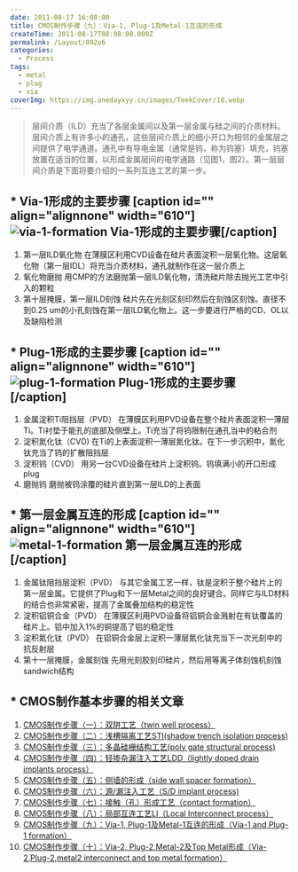 ```yaml
---
date: 2011-08-17 16:08:00
title: CMOS制作步骤（九）：Via-1, Plug-1及Metal-1互连的形成
createTime: 2011-08-17T08:08:00.000Z
permalink: /Layout/092o6
categories:
  - Process
tags:
  - metal
  - plug
  - via
coverImg: https://img.onedayxyy.cn/images/TeekCover/18.webp
---
```


>层间介质（ILD）充当了各层金属间以及第一层金属与硅之间的介质材料。层间介质上有许多小的通孔，这些层间介质上的细小开口为相邻的金属层之间提供了电学通道。通孔中有导电金属（通常是钨，称为钨塞）填充，钨塞放置在适当的位置，以形成金属层间的电学通路（见图1，图2）。第一层层间介质是下面将要介绍的一系列互连工艺的第一步。 

##  * Via-1形成的主要步骤 [caption id="" align="alignnone" width="610"]![via-1-formation](/public/2011/08/via-1-formation.jpg) Via-1形成的主要步骤[/caption]


  1. 第一层ILD氧化物 在薄膜区利用CVD设备在硅片表面淀积一层氧化物。这层氧化物（第一层IDL）将充当介质材料，通孔就制作在这一层介质上
  2. 氧化物磨抛 用CMP的方法磨抛第一层ILD氧化物，清洗硅片除去抛光工艺中引入的颗粒
  3. 第十层掩膜，第一层ILD刻蚀 硅片先在光刻区刻印然后在刻蚀区刻蚀。直径不到0.25 um的小孔刻蚀在第一层ILD氧化物上。这一步要进行严格的CD、OL以及缺陷检测


##  * Plug-1形成的主要步骤 [caption id="" align="alignnone" width="610"]![plug-1-formation](/public/2011/08/plug-1-formation.jpg) Plug-1形成的主要步骤[/caption]


  1. 金属淀积Ti阻挡层（PVD） 在薄膜区利用PVD设备在整个硅片表面淀积一薄层Ti。Ti衬垫于能孔的底部及侧壁上。Ti充当了将钨限制在通孔当中的粘合剂
  2. 淀积氮化钛（CVD) 在Ti的上表面淀积一薄层氮化钛。在下一步沉积中，氮化钛充当了钨的扩散阻挡层
  3. 淀积钨（CVD） 用另一台CVD设备在硅片上淀积钨。钨填满小的开口形成plug
  4. 磨抛钨 磨抛被钨涂覆的硅片直到第一层ILD的上表面


##  * 第一层金属互连的形成 [caption id="" align="alignnone" width="610"]![metal-1-formation](/public/2011/08/metal-1-formation.jpg) 第一层金属互连的形成[/caption]


  1. 金属钛阻挡层淀积（PVD） 与其它金属工艺一样，钛是淀积于整个硅片上的第一层金属。它提供了Plug和下一层Metal之间的良好键合。同样它与ILD材料的结合也非常紧密，提高了金属叠加结构的稳定性
  2. 淀积铝铜合金（PVD） 在薄膜区利用PVD设备将铝铜合金溅射在有钛覆盖的硅片上。铝中加入1%的铜提高了铝的稳定性
  3. 淀积氮化钛（PVD） 在铝铜合金层上淀积一薄层氮化钛充当下一次光刻中的抗反射层
  4. 第十一层掩膜，金属刻蚀 先用光刻胶刻印硅片，然后用等离子体刻蚀机刻蚀sandwich结构


##  * CMOS制作基本步骤的相关文章


  1. [CMOS制作步骤（一）：双阱工艺（twin well process）](http://www.chiplayout.net/cmos-double-well-process.html "CMOS制作步骤（一）：双阱工艺（twin well process）")
  2. [CMOS制作步骤（二）：浅槽隔离工艺STI(shadow trench isolation process)](http://www.chiplayout.net/cmos-sti-process.html "CMOS制作步骤（二）：浅槽隔离工艺\(STI process\)")
  3. [CMOS制作步骤（三）：多晶硅栅结构工艺(poly gate structural process)](http://www.chiplayout.net/cmos-polysilicon-gete-process.html "CMOS制作步骤（三）：多晶硅栅结构工艺")
  4. [CMOS制作步骤（四）：轻掺杂漏注入工艺LDD（lightly doped drain implants process）](http://www.chiplayout.net/cmos-ldd-process.html "CMOS制作步骤（四）：轻掺杂漏注入工艺（LDD process）")
  5. [CMOS制作步骤（五）：侧墙的形成（side wall spacer formation）](http://www.chiplayout.net/cmos-formation-side-wall.html "CMOS制作步骤（五）：侧墙的形成")
  6. [CMOS制作步骤（六）：源/漏注入工艺（S/D implant process)](http://www.chiplayout.net/cmos-fabrication-steps-f-source-drain-injection-technology.html "CMOS制作步骤（六）：源/漏注入工艺")
  7. [CMOS制作步骤（七）：接触（孔）形成工艺（contact formation）](http://www.chiplayout.net/cmos-contact-formation-process.html "CMOS制作步骤（七）：接触（孔）形成工艺")
  8. [CMOS制作步骤（八）：局部互连工艺LI（Local Interconnect process）](http://www.chiplayout.net/cmos-fabrication-steps-viii-local-interconnect-technology.html "CMOS制作步骤（八）：局部互连工艺LI")
  9. [CMOS制作步骤（九）：Via-1, Plug-1及Metal-1互连的形成（Via-1 and Plug-1 formation）](http://www.chiplayout.net/cmos-via-1-plug-1-and-metal-1-interconnect-formation.html "CMOS制作步骤（九）：Via-1, Plug-1及Metal-1互连的形成")
  10. [CMOS制作步骤（十）：Via-2, Plug-2,Metal-2及Top Metal形成（Via-2,Plug-2,metal2 interconnect and top metal formation）](http://www.chiplayout.net/wp-admin/post.php?post=1027&action=edit)


